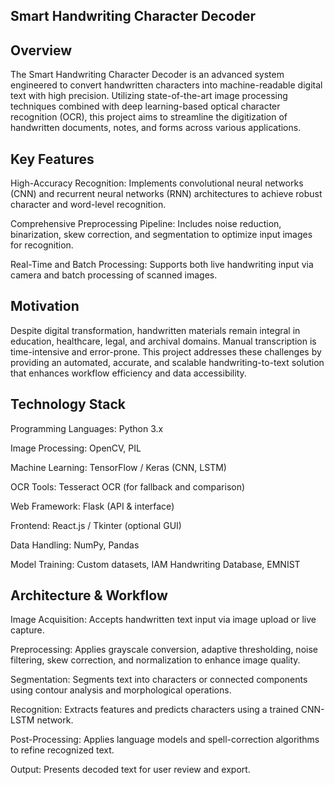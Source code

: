 ## Smart Handwriting Character Decoder

## Overview

The Smart Handwriting Character Decoder is an advanced system engineered to convert handwritten characters into machine-readable digital text with high precision. Utilizing state-of-the-art image processing techniques combined with deep learning-based optical character recognition (OCR), this project aims to streamline the digitization of handwritten documents, notes, and forms across various applications.

## Key Features

High-Accuracy Recognition: Implements convolutional neural networks (CNN) and recurrent neural networks (RNN) architectures to achieve robust character and word-level recognition.

Comprehensive Preprocessing Pipeline: Includes noise reduction, binarization, skew correction, and segmentation to optimize input images for recognition.

Real-Time and Batch Processing: Supports both live handwriting input via camera and batch processing of scanned images.

## Motivation

Despite digital transformation, handwritten materials remain integral in education, healthcare, legal, and archival domains. Manual transcription is time-intensive and error-prone. This project addresses these challenges by providing an automated, accurate, and scalable handwriting-to-text solution that enhances workflow efficiency and data accessibility.

## Technology Stack

Programming Languages: Python 3.x

Image Processing: OpenCV, PIL

Machine Learning: TensorFlow / Keras (CNN, LSTM)

OCR Tools: Tesseract OCR (for fallback and comparison)

Web Framework: Flask (API & interface)

Frontend: React.js / Tkinter (optional GUI)

Data Handling: NumPy, Pandas

Model Training: Custom datasets, IAM Handwriting Database, EMNIST

## Architecture & Workflow

Image Acquisition: Accepts handwritten text input via image upload or live capture.

Preprocessing: Applies grayscale conversion, adaptive thresholding, noise filtering, skew correction, and normalization to enhance image quality.

Segmentation: Segments text into characters or connected components using contour analysis and morphological operations.

Recognition: Extracts features and predicts characters using a trained CNN-LSTM network.

Post-Processing: Applies language models and spell-correction algorithms to refine recognized text.

Output: Presents decoded text for user review and export.

